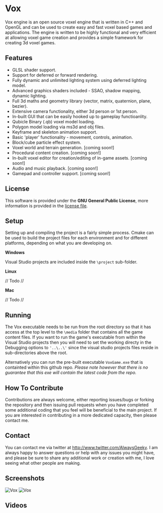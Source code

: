 # Vox
Vox engine is an open source voxel engine that is written in C++ and OpenGL and can be used to create easy and fast voxel based games and applications. The engine is written to be highly functional and very efficient at allowing voxel game creation and provides a simple framework for creating 3d voxel games.

## Features
* GLSL shader support.
* Support for deferred or forward rendering.
* Fully dynamic and unlimited lighting system using deferred lighting model.
* Advanced graphics shaders included - SSAO, shadow mapping, dynamic lighting.
* Full 3d maths and geometry library (vector, matrix, quaternion, plane, bezier).
* Extensive camera functionality, either 3d person or 1st person.
* In-built GUI that can be easily hooked up to gameplay functioanlity.
* Qubicle Binary (.qb) voxel model loading.
* Polygon model loading via ms3d and obj files.
* Keyframe and skeleton animation support.
* Basic 'player' functionality - movement, controls, animation.
* Block/cube particle effect system.
* Voxel world and terrain generation. [coming soon!]
* Procedural content creation. [coming soon!]
* In-built voxel editor for creation/editing of in-game assets. [coming soon!]
* Audio and music playback. [coming soon!]
* Gamepad and controller support. [coming soon!]

## License
This software is provided under the **GNU General Public License**, more information is provided in the [license file](https://github.com/AlwaysGeeky/Vox/blob/master/LICENSE.md).

## Setup
Setting up and compiling the project is a fairly simple process. Cmake can be used to build the project files for each environment and for different platforms, depending on what you are developing on.

**Windows**

Visual Studio projects are included inside the ```\project``` sub-folder.

**Linux**

// Todo //

**Mac**

// Todo //

## Running
The Vox executable needs to be run from the root directory so that it has access at the top level to the ```\media``` folder that contains all the game content files. If you want to run the game's executable from within the Visual Studio projects then you will need to set the working directy in the Debugging options to ```'..\..\'``` since the visual studio projects files reside in sub-directories above the root.

Alternatively you can run the pre-built executable ```VoxGame.exe``` that is containted within this github repo. *Please note however that there is no guarantee that this exe will contain the latest code from the repo.*

## How To Contribute
Contributions are always welcome, either reporting issues/bugs or forking the repository and then issuing pull requests when you have completed some additional coding that you feel will be beneficial to the main project. If you are interested in contributing in a more dedicated capacity, then please contact me.

## Contact
You can contact me via twitter at http://www.twitter.com/AlwaysGeeky. I am always happy to answer questions or help with any issues you might have, and please be sure to share any additional work or creation with me, I love seeing what other people are making.

## Screenshots
![Vox](http://i.imgur.com/usPCqJt.png)
![Vox](http://i.imgur.com/mZ85dWP.png)

## Videos
